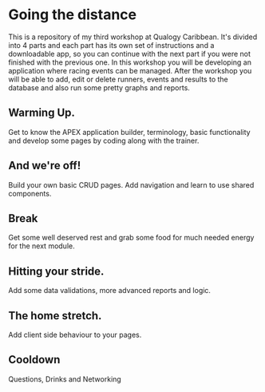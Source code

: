# Going the distance

This is a repository of my third workshop at Qualogy Caribbean. It's divided into 4 parts and each part has its own set of instructions and a downloadable app, so you can continue with the next part if you were not finished with the previous one.
In this workshop you will be developing an application where racing events can be managed. After the workshop you will be able to add,
edit or delete runners, events and results to the database and also run some pretty graphs and reports.

## Warming Up.
Get to know the APEX application builder, terminology, basic functionality and develop some pages by coding along with the trainer.

## And we're off!
Build your own basic CRUD pages. Add navigation and learn to use shared components.

## Break
Get some well deserved rest and grab some food for much needed energy for the next module.

## Hitting your stride.
Add some data validations, more advanced reports and logic.

## The home stretch.
Add client side behaviour to your pages.

## Cooldown
Questions, Drinks and Networking
